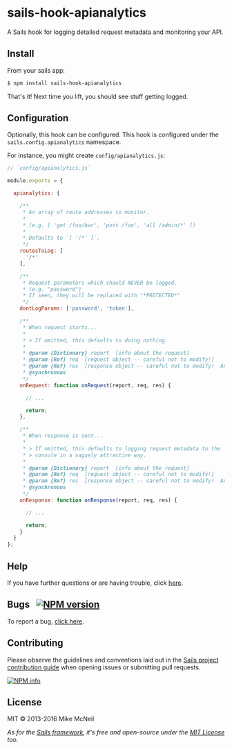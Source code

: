 # sails-hook-apianalytics

A Sails hook for logging detailed request metadata and monitoring your API.


## Install

From your sails app:

```bash
$ npm install sails-hook-apianalytics
```

That's it!  Next time you lift, you should see stuff getting logged.


## Configuration

Optionally, this hook can be configured.
This hook is configured under the `sails.config.apianalytics` namespace.

For instance, you might create `config/apianalytics.js`:

```javascript
// `config/apianalytics.js`

module.exports = {

  apianalytics: {

    /**
     * An array of route addresses to monitor.
     *
     * (e.g. [ 'get /foo/bar', 'post /foo', 'all /admin/*' ])
     *
     * Defaults to `[ '/*' ]`.
     */
    routesToLog: [
      '/*'
    ],

    /**
     * Request parameters which should NEVER be logged.
     * (e.g. "password")
     * If seen, they will be replaced with "*PROTECTED*"
     */
    dontLogParams: ['password', 'token'],

    /**
     * When request starts...
     *
     * > If omitted, this defaults to doing nothing.
     *
     * @param {Dictionary} report  [info about the request]
     * @param {Ref} req  [request object -- careful not to modify!]
     * @param {Ref} res  [response object -- careful not to modify!  And don't try to respond!]
     * @synchronous
     */
    onRequest: function onRequest(report, req, res) {

      // ...

      return;
    },

    /**
     * When response is sent...
     *
     * > If omitted, this defaults to logging request metadata to the
     * > console in a vaguely attractive way.
     *
     * @param {Dictionary} report  [info about the request]
     * @param {Ref} req  [request object -- careful not to modify!]
     * @param {Ref} res  [response object -- careful not to modify!  And don't try to respond!]
     * @synchronous
     */
    onResponse: function onResponse(report, req, res) {

      // ...

      return;
    }
  }
};
```


## Help

If you have further questions or are having trouble, click [here](http://sailsjs.com/support).


## Bugs &nbsp; [![NPM version](https://badge.fury.io/js/sails-hook-apianalytics.svg)](http://npmjs.com/package/sails-hook-apianalytics)

To report a bug, [click here](http://sailsjs.com/bugs).


## Contributing

Please observe the guidelines and conventions laid out in the [Sails project contribution guide](http://sailsjs.com/contribute) when opening issues or submitting pull requests.

[![NPM info](https://nodei.co/npm/sails-hook-apianalytics.png?downloads=true)](http://npmjs.com/package/sails-hook-apianalytics)

## License

MIT &copy; 2013-2016 Mike McNeil

_As for the [Sails framework](http://sailsjs.com), it's free and open-source under the [MIT License](http://sailsjs.com/license) too._
